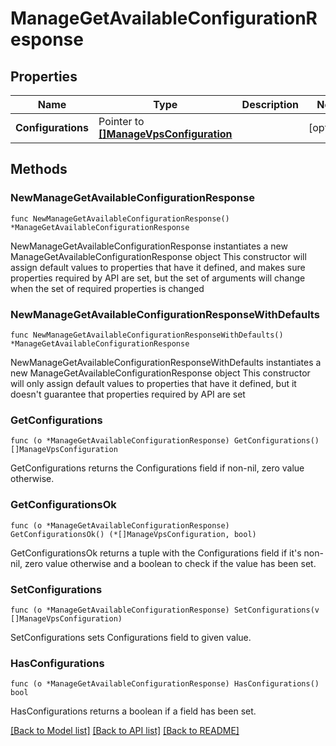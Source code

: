 # ManageGetAvailableConfigurationResponse

## Properties

Name | Type | Description | Notes
------------ | ------------- | ------------- | -------------
**Configurations** | Pointer to [**[]ManageVpsConfiguration**](ManageVpsConfiguration.md) |  | [optional] 

## Methods

### NewManageGetAvailableConfigurationResponse

`func NewManageGetAvailableConfigurationResponse() *ManageGetAvailableConfigurationResponse`

NewManageGetAvailableConfigurationResponse instantiates a new ManageGetAvailableConfigurationResponse object
This constructor will assign default values to properties that have it defined,
and makes sure properties required by API are set, but the set of arguments
will change when the set of required properties is changed

### NewManageGetAvailableConfigurationResponseWithDefaults

`func NewManageGetAvailableConfigurationResponseWithDefaults() *ManageGetAvailableConfigurationResponse`

NewManageGetAvailableConfigurationResponseWithDefaults instantiates a new ManageGetAvailableConfigurationResponse object
This constructor will only assign default values to properties that have it defined,
but it doesn't guarantee that properties required by API are set

### GetConfigurations

`func (o *ManageGetAvailableConfigurationResponse) GetConfigurations() []ManageVpsConfiguration`

GetConfigurations returns the Configurations field if non-nil, zero value otherwise.

### GetConfigurationsOk

`func (o *ManageGetAvailableConfigurationResponse) GetConfigurationsOk() (*[]ManageVpsConfiguration, bool)`

GetConfigurationsOk returns a tuple with the Configurations field if it's non-nil, zero value otherwise
and a boolean to check if the value has been set.

### SetConfigurations

`func (o *ManageGetAvailableConfigurationResponse) SetConfigurations(v []ManageVpsConfiguration)`

SetConfigurations sets Configurations field to given value.

### HasConfigurations

`func (o *ManageGetAvailableConfigurationResponse) HasConfigurations() bool`

HasConfigurations returns a boolean if a field has been set.


[[Back to Model list]](../README.md#documentation-for-models) [[Back to API list]](../README.md#documentation-for-api-endpoints) [[Back to README]](../README.md)


